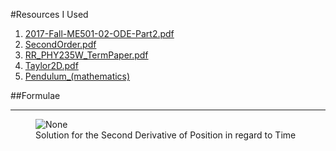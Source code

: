 #Resources I Used
1. [2017-Fall-ME501-02-ODE-Part2.pdf](http://volkov.eng.ua.edu/ME501/2017-Fall-ME501-02-ODE-Part2.pdf) <br>
2. [SecondOrder.pdf](http://people.uncw.edu/hermanr/mat361/Simulink/SecondOrder.pdf) <br>
3. [RR_PHY235W_TermPaper.pdf](https://rrubenza.github.io/project/p235_npendulum/RR_PHY235W_TermPaper.pdf) <br>
4. [Taylor2D.pdf](https://personal.math.ubc.ca/~feldman/m226/taylor2d.pdf) <br>
5. [Pendulum_(mathematics)](https://en.wikipedia.org/wiki/Pendulum_(mathematics)) <br>

##Formulae
___
<figure>
    <img src="https://latex.codecogs.com/png.image?\dpi{500}\bg_black\ddot{x_k}=g\left[\left(n-k\right)\left(\frac{c_1-x_k}{a}-\frac{x_k-x_{k-1}}{a}\right)-\frac{x_k-x_{k-1}}{a}\right]" alt="None"/>
    <figcaption>Solution for the Second Derivative of Position in regard to Time</figcaption>
</figure>

